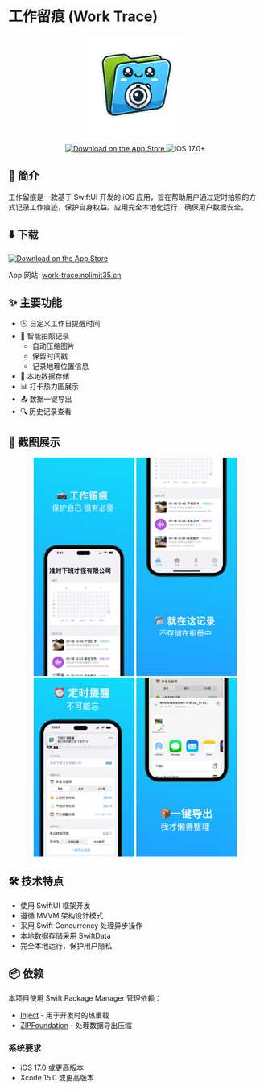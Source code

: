# 工作留痕 (Work Trace)

<p align="center">
    <img src="doc/icon-1024.png" alt="Work Trace Logo" width="200">
</p>

<p align="center">
    <a href="https://apps.apple.com/app/id6740536209">
        <img src="https://img.shields.io/badge/Download_on_the-App_Store-0D96F6?logo=app-store&logoColor=white" alt="Download on the App Store">
    </a>
    <img src="https://img.shields.io/badge/iOS-17.0%2B-blue" alt="iOS 17.0+">
</p>

## 📱 简介

工作留痕是一款基于 SwiftUI 开发的 iOS 应用，旨在帮助用户通过定时拍照的方式记录工作痕迹，保护自身权益。应用完全本地化运行，确保用户数据安全。

##  ⬇️ 下载

<a href="https://apps.apple.com/app/id6740536209">
    <img src="https://img.shields.io/badge/Download_on_the-App_Store-0D96F6?logo=app-store&logoColor=white" alt="Download on the App Store">
</a>

App 网站: [work-trace.nolimit35.cn](https://work-trace.nolimit35.cn/)

## ✨ 主要功能

- 🕒 自定义工作日提醒时间
- 📸 智能拍照记录
  - 自动压缩图片
  - 保留时间戳
  - 记录地理位置信息
- 💾 本地数据存储
- 📊 打卡热力图展示
- 📤 数据一键导出
- 🔍 历史记录查看

## 📸 截图展示

<p align="center">
    <!-- 这里添加 4-5 张主要功能截图 -->
    <img src="doc/screenshot1.jpg" width="200" />
    <img src="doc/screenshot2.jpg" width="200" />
    <img src="doc/screenshot3.jpg" width="200" />
    <img src="doc/screenshot4.jpg" width="200" />
</p>

## 🛠 技术特点

- 使用 SwiftUI 框架开发
- 遵循 MVVM 架构设计模式
- 采用 Swift Concurrency 处理异步操作
- 本地数据存储采用 SwiftData
- 完全本地运行，保护用户隐私

## 📦 依赖

本项目使用 Swift Package Manager 管理依赖：

- [Inject](https://github.com/krzysztofzablocki/Inject) - 用于开发时的热重载
- [ZIPFoundation](https://github.com/weichsel/ZIPFoundation) - 处理数据导出压缩



### 系统要求

- iOS 17.0 或更高版本
- Xcode 15.0 或更高版本